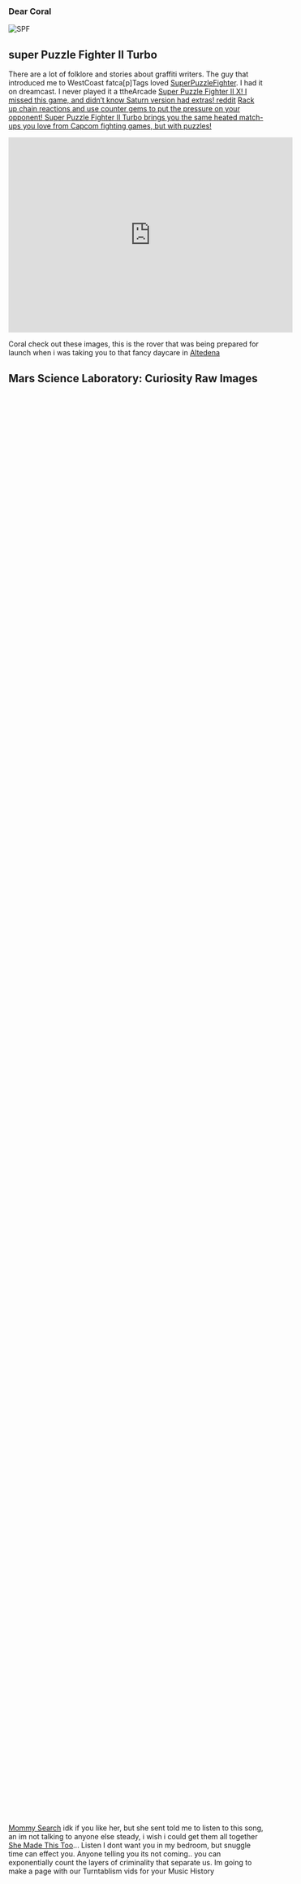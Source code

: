 ### Dear Coral

![SPF](https://upload.wikimedia.org/wikipedia/en/a/a3/Puzzle_Fighter_flyer.png) 
## super Puzzle Fighter II Turbo
There are a lot of folklore and stories about graffiti writers. The guy that introduced me to WestCoast fatca[p]Tags loved [SuperPuzzleFighter](https://en.wikipedia.org/wiki/Super_Puzzle_Fighter_II_Turbo). I had it on dreamcast. I never played it a ttheArcade  [Super Puzzle Fighter II X! I missed this game, and didn’t know Saturn version had extras! reddit](https://www.reddit.com/r/SegaSaturn/comments/131dnzi/super_puzzle_fighter_ii_x_i_missed_this_game_and/?rdt=38318) [Rack up chain reactions and use counter gems to put the pressure on your opponent! Super Puzzle Fighter II Turbo brings you the same heated match-ups you love from Capcom fighting games, but with puzzles!](https://www.capcom-games.com/cfc/en-us/title/spf2x.html)
<iframe src="https://archive.org/embed/arcade_spf2t" width="560" height="384" frameborder="0" webkitallowfullscreen="true" mozallowfullscreen="true" allowfullscreen></iframe> 


<style>
.gallery-rover {
  display: flex;
  flex-direction: row;
  width: 100%;
  height: 70vh;
}

.item {
  flex: 1;
  height: 100%;
  background-position: center;
  background-size: cover;
  background-repeat: none;
  transition: flex 0.8s ease;
  
  &:hover{
    flex: 7;
  }
}

.item-rover1 { 
  background-image: url('https://mars.nasa.gov/mars2020-raw-images/pub/ods/surface/sol/00450/ids/edr/browse/edl/EBE_0450_0706921761_624ECM_N0260000EDLC00450_0050LUJ01_1200.jpg');
}

.item-rover2 { 
  background-image: url('https://mars.nasa.gov/mars2020-raw-images/pub/ods/surface/sol/00000/ids/edr/browse/edl/ESF_0000_0666965708_609ECM_N0010052EDLC00000_0000LUJ01_1200.jpg');
}

.item-rover3 { 
  background-image: url('https://science.nasa.gov/wp-content/uploads/2024/03/1005.gif?w=768&format=webp');
}

.item-rover4 { 
  background-image: url('https://science.nasa.gov/wp-content/uploads/2024/03/1007.gif?w=768&format=webp');
}

.item-rover5 { 
  background-image: url('https://science.nasa.gov/wp-content/uploads/2024/03/25703_PIA24490_ncam_left_drive-web.gif?w=768&format=webp');
}

.social{
  position: absolute;
  right: 35px;
  bottom: 0;
  
  img{
    display: block;
    width: 32px;
  }
}

</style>

Coral check out these images, this is the rover that was being prepared for launch when i was taking you to that fancy daycare in [Altedena](https://www.care.com/day-care/altadena-ca) 


## Mars Science Laboratory: Curiosity Raw Images

  <div class="gallery-rover">
    <div class="item item-rover1"></div>
    <div class="item item-rover2"></div>
    <div class="item item-rover3"></div>
    <div class="item item-rover4"></div>
    <div class="item item-rover5"></div>
  </div>
 </div>

[Mommy Search](https://www.youtube.com/watch?v=QJYJxmWiSbQ&list=PLu0otkhM9DLtJ3xaiVM7X11DcpZ_MA8op&index=3) idk if you like her, but she sent told me to listen to this song, an im not talking to anyone else steady, i wish i could get them all together [She Made This Too](https://youtu.be/QJYJxmWiSbQ?si=u7STM5Oj2TjQDsXf)... Listen I dont want you in my bedroom, but snuggle time can effect you. Anyone telling you its not coming.. you can exponentially count the layers of criminality that separate us. Im going to make a page with our Turntablism vids for your Music History